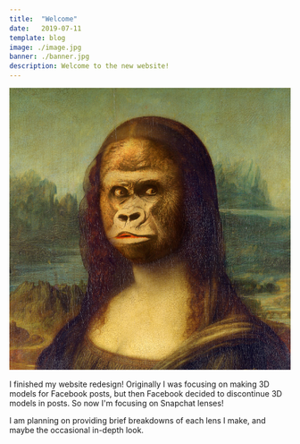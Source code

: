 ```yaml
---
title:  "Welcome"
date:   2019-07-11
template: blog
image: ./image.jpg
banner: ./banner.jpg
description: Welcome to the new website!
---
```

![The Gorilla Lisa, a parody of the Mona Lisa](./image.jpg)

I finished my website redesign! Originally I was focusing on making 3D models for Facebook posts, but then Facebook decided to discontinue 3D models in posts. So now I'm focusing on Snapchat lenses!

I am planning on providing brief breakdowns of each lens I make, and maybe the occasional in-depth look.